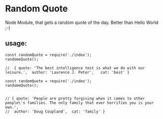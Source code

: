 # Random Quote
Node Module, that gets a random quote of the day. Better than Hello World ;-)

## usage:

```
const randomQuote = require('./index');
randomeQuote();

//  { quote: 'The best intelligence test is what we do with our leisure.',  author: 'Laurence J. Peter',   cat: 'best' }

const randomQuote = require('./index');
randomeQuote();


// { quote: 'People are pretty forgiving when it comes to other people\'s families. The only family that ever horrifies you is your own.',
//  author: 'Doug Coupland',  cat: 'family' }

```